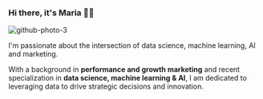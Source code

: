 ### Hi there, it's Maria 👩‍💻

<!--
**mirmachr/mirmachr** is a ✨ _special_ ✨ repository because its `README.md` (this file) appears on your GitHub profile.

Here are some ideas to get you started:

- 🔭 I’m currently working on ...
- 🌱 I’m currently learning ...
- 👯 I’m looking to collaborate on ...
- 🤔 I’m looking for help with ...
- 💬 Ask me about ...
- 📫 How to reach me: ...
- 😄 Pronouns: ...
- ⚡ Fun fact: ...
-->

![github-photo-3](https://github.com/mirmachr/mirmachr/assets/63843422/37cf5834-dca6-45a1-ad4d-2af262e43b15)

I'm passionate about the intersection of data science, machine learning, AI and marketing.

With a background in **performance and growth marketing** and recent specialization in **data science, machine learning & AI**, I am dedicated to leveraging data to drive strategic decisions and innovation. 
